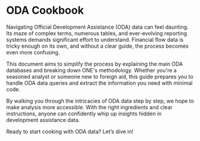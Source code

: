 # ODA Cookbook

Navigating Official Development Assistance (ODA) data can feel daunting. Its maze of complex terms, numerous tables, and ever-evolving reporting systems demands significant effort to understand. Financial flow data is tricky enough on its own, and without a clear guide, the process becomes even more confusing.

This document aims to simplify the process by explaining the main ODA databases and breaking down ONE's methodology. Whether you're a seasoned analyst or someone new to foreign aid, this guide prepares you to handle ODA data queries and extract the information you need with minimal code.

By walking you through the intricacies of ODA data step by step, we hope to make analysis more accessible. With the right ingredients and clear instructions, anyone can confidently whip up insights hidden in development assistance data.

Ready to start cooking with ODA data? Let’s dive in!

